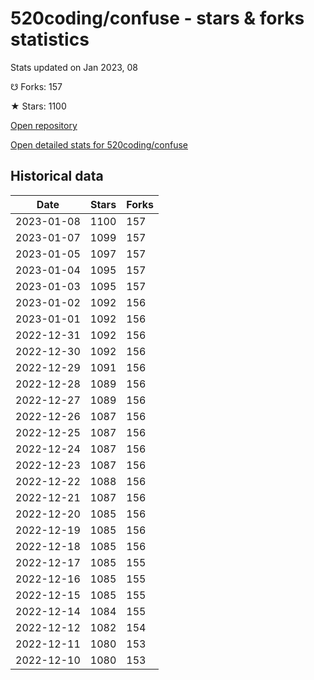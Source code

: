 # 520coding/confuse - stars & forks statistics

Stats updated on Jan 2023, 08

☋ Forks: 157

★ Stars: 1100

[Open repository](https://github.com/520coding/confuse)

[Open detailed stats for 520coding/confuse](https://reviewgithub.com/rep/520coding/confuse)

## Historical data
| Date | Stars | Forks |
|------|-------|-------|
| 2023-01-08 | 1100 | 157 | 
| 2023-01-07 | 1099 | 157 | 
| 2023-01-05 | 1097 | 157 | 
| 2023-01-04 | 1095 | 157 | 
| 2023-01-03 | 1095 | 157 | 
| 2023-01-02 | 1092 | 156 | 
| 2023-01-01 | 1092 | 156 | 
| 2022-12-31 | 1092 | 156 | 
| 2022-12-30 | 1092 | 156 | 
| 2022-12-29 | 1091 | 156 | 
| 2022-12-28 | 1089 | 156 | 
| 2022-12-27 | 1089 | 156 | 
| 2022-12-26 | 1087 | 156 | 
| 2022-12-25 | 1087 | 156 | 
| 2022-12-24 | 1087 | 156 | 
| 2022-12-23 | 1087 | 156 | 
| 2022-12-22 | 1088 | 156 | 
| 2022-12-21 | 1087 | 156 | 
| 2022-12-20 | 1085 | 156 | 
| 2022-12-19 | 1085 | 156 | 
| 2022-12-18 | 1085 | 156 | 
| 2022-12-17 | 1085 | 155 | 
| 2022-12-16 | 1085 | 155 | 
| 2022-12-15 | 1085 | 155 | 
| 2022-12-14 | 1084 | 155 | 
| 2022-12-12 | 1082 | 154 | 
| 2022-12-11 | 1080 | 153 | 
| 2022-12-10 | 1080 | 153 | 

